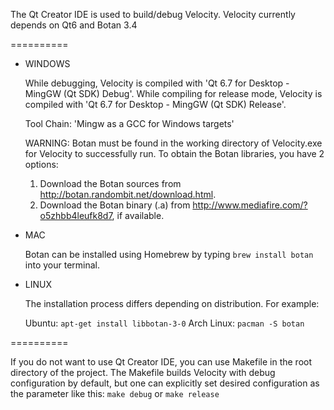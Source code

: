 The Qt Creator IDE is used to build/debug Velocity. Velocity currently depends on Qt6 and Botan 3.4

==========

- WINDOWS

	While debugging, Velocity is compiled with 'Qt 6.7 for Desktop - MingGW (Qt SDK) Debug'.
	While compiling for release mode, Velocity is compiled with 'Qt 6.7 for Desktop - MingGW (Qt SDK) Release'.

	Tool Chain: 'Mingw as a GCC for Windows targets'

	WARNING: Botan must be found in the working directory of Velocity.exe for Velocity to successfully run. To obtain the Botan libraries, you have 2 options:

	1. Download the Botan sources from http://botan.randombit.net/download.html.
	2. Download the Botan binary (.a) from http://www.mediafire.com/?o5zhbb4leufk8d7, if available.

- MAC

	Botan can be installed using Homebrew by typing `brew install botan` into your terminal.

- LINUX

	The installation process differs depending on distribution. For example:

	Ubuntu: `apt-get install libbotan-3-0`
	Arch Linux: `pacman -S botan`

==========

If you do not want to use Qt Creator IDE, you can use Makefile in the root directory of the project.
The Makefile builds Velocity with debug configuration by default, but one can explicitly set desired configuration as the parameter like this:
`make debug` or `make release`
